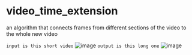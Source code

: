 # video_time_extension
an algorithm that connects frames from different sections of the video to the whole new video


`input is this short video`
![image](https://user-images.githubusercontent.com/89171514/172764339-9184e32d-9b1a-4c44-a262-094c8fdb4106.png)
`output is this long one`
![image](https://user-images.githubusercontent.com/89171514/172764457-f3ad1ada-afa8-4a14-94fd-8156b562f63a.png)
